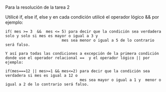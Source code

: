 


Para la resolución de la tarea 2 

Utilicé if, else if, else  y en cada condición utilicé el operador lógico && por ejemplo:

    if( mes >= 3  &&  mes <= 5) para decir que la condición sea verdadera solo y solo si mes es mayor o igual a 3 y 
                             mes sea menor o igual a 5 de lo contrario será falso. 
 
    Y así para todas las condiciones a excepción de la primera condición donde use el operador relacional ==  y el operador lógico || por ejemplo:

    if(mes===12 || mes>=1 && mes<=2) para decir que la condición sea verdadera si mes es igual a 12 o
                                     mes sea mayor o igual a 1 y  menor o igual a 2 de lo contrario será falso. 
  

